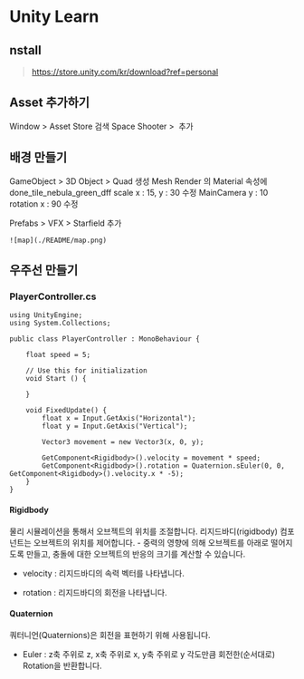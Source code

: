 # Unity Learn

## nstall
> https://store.unity.com/kr/download?ref=personal


## Asset 추가하기

Window > Asset Store
검색 Space Shooter >  추가


## 배경 만들기

GameObject > 3D Object > Quad 생성
Mesh Render 의 Material 속성에 done_tile_nebula_green_dff
scale x : 15, y : 30 수정
MainCamera y : 10 rotation x : 90 수정

Prefabs > VFX > Starfield 추가

```
![map](./README/map.png) 
```

## 우주선 만들기



### PlayerController.cs

```
using UnityEngine;
using System.Collections;

public class PlayerController : MonoBehaviour {

	float speed = 5;

	// Use this for initialization
	void Start () {
	
	}

	void FixedUpdate() {
		float x = Input.GetAxis("Horizontal");
		float y = Input.GetAxis("Vertical");

		Vector3 movement = new Vector3(x, 0, y);

		GetComponent<Rigidbody>().velocity = movement * speed;
		GetComponent<Rigidbody>().rotation = Quaternion.sEuler(0, 0, GetComponent<Rigidbody>().velocity.x * -5);
	}
}

```


#### Rigidbody
물리 시뮬레이션을 통해서 오브젝트의 위치를 조절합니다.
리지드바디(rigidbody) 컴포넌트는 오브젝트의 위치를 제어합니다. - 중력의 영향에 의해 오브젝트를 아래로 떨어지도록 만들고,
충돌에 대한 오브젝트의 반응의 크기를 계산할 수 있습니다.

* velocity
: 리지드바디의 속력 벡터를 나타냅니다.

* rotation
: 리지드바디의 회전을 나타냅니다.


#### Quaternion
쿼터니언(Quaternions)은 회전을 표현하기 위해 사용됩니다.

* Euler
: z축 주위로 z, x축 주위로 x, y축 주위로 y 각도만큼 회전한(순서대로) Rotation을 반환합니다.
